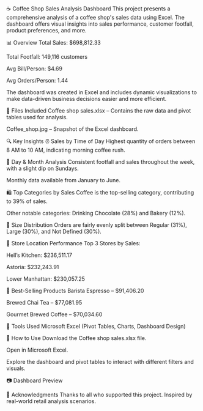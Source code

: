 ☕ Coffee Shop Sales Analysis Dashboard
This project presents a comprehensive analysis of a coffee shop's sales data using Excel. The dashboard offers visual insights into sales performance, customer footfall, product preferences, and more.

📊 Overview
Total Sales: $698,812.33

Total Footfall: 149,116 customers

Avg Bill/Person: $4.69

Avg Orders/Person: 1.44

The dashboard was created in Excel and includes dynamic visualizations to make data-driven business decisions easier and more efficient.

📁 Files Included
Coffee shop sales.xlsx – Contains the raw data and pivot tables used for analysis.

Coffee_shop.jpg – Snapshot of the Excel dashboard.

🔍 Key Insights
⏰ Sales by Time of Day
Highest quantity of orders between 8 AM to 10 AM, indicating morning coffee rush.

📅 Day & Month Analysis
Consistent footfall and sales throughout the week, with a slight dip on Sundays.

Monthly data available from January to June.

🛍️ Top Categories by Sales
Coffee is the top-selling category, contributing to 39% of sales.

Other notable categories: Drinking Chocolate (28%) and Bakery (12%).

🧃 Size Distribution
Orders are fairly evenly split between Regular (31%), Large (30%), and Not Defined (30%).

📍 Store Location Performance
Top 3 Stores by Sales:

Hell’s Kitchen: $236,511.17

Astoria: $232,243.91

Lower Manhattan: $230,057.25

🥇 Best-Selling Products
Barista Espresso – $91,406.20

Brewed Chai Tea – $77,081.95

Gourmet Brewed Coffee – $70,034.60

📌 Tools Used
Microsoft Excel (Pivot Tables, Charts, Dashboard Design)

🚀 How to Use
Download the Coffee shop sales.xlsx file.

Open in Microsoft Excel.

Explore the dashboard and pivot tables to interact with different filters and visuals.

📷 Dashboard Preview


🙌 Acknowledgments
Thanks to all who supported this project. Inspired by real-world retail analysis scenarios.

